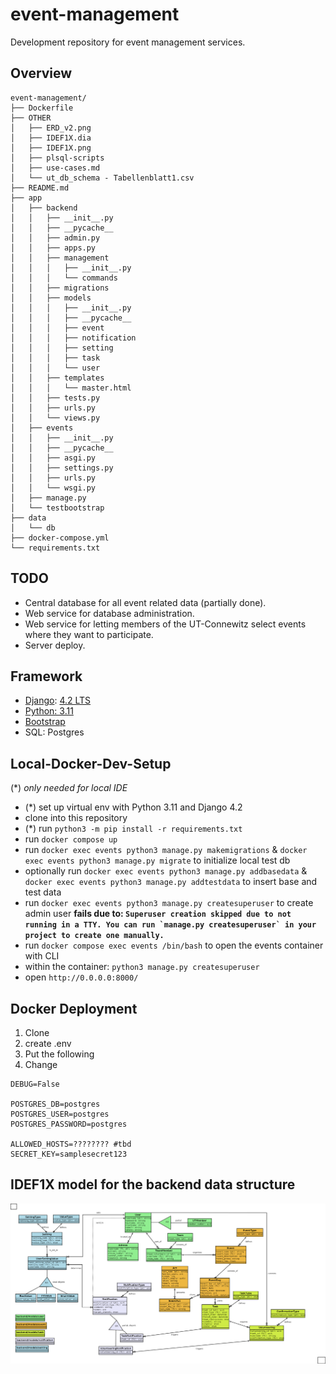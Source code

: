 # event-management

Development repository for event management services.

## Overview
```
event-management/
├── Dockerfile
├── OTHER
│   ├── ERD_v2.png
│   ├── IDEF1X.dia
│   ├── IDEF1X.png
│   ├── plsql-scripts
│   ├── use-cases.md
│   └── ut_db_schema - Tabellenblatt1.csv
├── README.md
├── app
│   ├── backend
│   │   ├── __init__.py
│   │   ├── __pycache__
│   │   ├── admin.py
│   │   ├── apps.py
│   │   ├── management
│   │   │   ├── __init__.py
│   │   │   └── commands
│   │   ├── migrations
│   │   ├── models
│   │   │   ├── __init__.py
│   │   │   ├── __pycache__
│   │   │   ├── event
│   │   │   ├── notification
│   │   │   ├── setting
│   │   │   ├── task
│   │   │   └── user
│   │   ├── templates
│   │   │   └── master.html
│   │   ├── tests.py
│   │   ├── urls.py
│   │   └── views.py
│   ├── events
│   │   ├── __init__.py
│   │   ├── __pycache__
│   │   ├── asgi.py
│   │   ├── settings.py
│   │   ├── urls.py
│   │   └── wsgi.py
│   ├── manage.py
│   └── testbootstrap
├── data
│   └── db     
├── docker-compose.yml
└── requirements.txt
```

## TODO

- Central database for all event related data (partially done).
- Web service for database administration.
- Web service for letting members of the UT-Connewitz select events where they want to participate.
- Server deploy.


## Framework

- [Django](https://docs.djangoproject.com): [4.2 LTS](https://www.djangoproject.com/download/)
- [Python: 3.11](https://docs.djangoproject.com/en/4.2/faq/install/#faq-python-version-support)
- [Bootstrap](https://pypi.org/project/django-bootstrap-v5/)
- SQL: Postgres


## Local-Docker-Dev-Setup
(*) *only needed for local IDE*

- (*) set up virtual env with Python 3.11 and Django 4.2
- clone into this repository
- (*) run `python3 -m pip install -r requirements.txt`
- run `docker compose up`
- run `docker exec events python3 manage.py makemigrations` & `docker exec events python3 manage.py migrate` to initialize local test db
- optionally run `docker exec events python3 manage.py addbasedata` & `docker exec events python3 manage.py addtestdata` to insert base and test data
- run `docker exec events python3 manage.py createsuperuser` to create admin user **fails due to: ``Superuser creation skipped due to not running in a TTY. You can run `manage.py createsuperuser` in your project to create one manually.``**
- run `docker compose exec events /bin/bash` to open the events container with CLI
- within the container: `python3 manage.py createsuperuser`
- open `http://0.0.0.0:8000/`

## Docker Deployment

1. Clone
2. create .env
3. Put the following
4. Change
```dotenv
DEBUG=False

POSTGRES_DB=postgres
POSTGRES_USER=postgres
POSTGRES_PASSWORD=postgres

ALLOWED_HOSTS=???????? #tbd
SECRET_KEY=samplesecret123
```

## IDEF1X model for the backend data structure
![IDEF1X](OTHER/IDEF1X.png)
